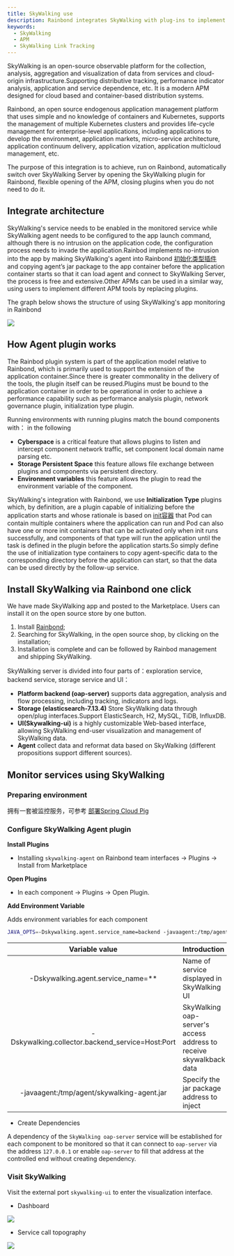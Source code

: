 ```yaml
---
title: SkyWalking use
description: Rainbond integrates SkyWalking with plug-ins to implement APM plug and play
keywords:
  - SkyWalking
  - APM
  - SkyWalking Link Tracking
---
```


SkyWalking is an open-source observable platform for the collection, analysis, aggregation and visualization of data from services and cloud-origin infrastructure.Supporting distributive tracking, performance indicator analysis, application and service dependence, etc. It is a modern APM designed for cloud based and container-based distribution systems.

Rainbond, an open source endogenous application management platform that uses simple and no knowledge of containers and Kubernetes, supports the management of multiple Kubernetes clusters and provides life-cycle management for enterprise-level applications, including applications to develop the environment, application markets, micro-service architecture, application continuum delivery, application vization, application multicloud management, etc.

The purpose of this integration is to achieve, run on Rainbond, automatically switch over SkyWalking Server by opening the SkyWalking plugin for Rainbond, flexible opening of the APM, closing plugins when you do not need to do it.

## Integrate architecture

SkyWalking's service needs to be enabled in the monitored service while SkyWalking agent needs to be configured to the app launch command, although there is no intrusion on the application code, the configuration process needs to invade the application.Rainbod implements no-intrusion into the app by making SkyWalking's agent into Rainbond [初始化类型插件](https://www.rainbond.com/docs/get-start/concept/plugin/) and copying agent’s jar package to the app container before the application container starts so that it can load agent and connect to SkyWalking Server, the process is free and extensive.Other APMs can be used in a similar way, using users to implement different APM tools by replacing plugins.

The graph below shows the structure of using SkyWalking's app monitoring in Rainbond

![](https://static.goodrain.com/docs/5.4/practices/skywalking/SkyWalking-Rainbond.png)

## How Agent plugin works

The Rainbod plugin system is part of the application model relative to Rainbond, which is primarily used to support the extension of the application container.Since there is greater commonality in the delivery of the tools, the plugin itself can be reused.Plugins must be bound to the application container in order to be operational in order to achieve a performance capability such as performance analysis plugin, network governance plugin, initialization type plugin.

Running environments with running plugins match the bound components with： in the following

- **Cyberspace** is a critical feature that allows plugins to listen and intercept component network traffic, set component local domain name parsing etc.
- **Storage Persistent Space** this feature allows file exchange between plugins and components via persistent directory.
- **Environment variables** this feature allows the plugin to read the environment variable of the component.

SkyWalking's integration with Rainbond, we use **Initialization Type** plugins which, by definition, are a plugin capable of initializing before the application starts and whose rationale is based on [init容器](https://kubernetes.io/en/docs/concepts/workloads/init-containers/) that Pod can contain multiple containers where the application can run and Pod can also have one or more init containers that can be activated only when init runs successfully, and components of that type will run the application until the task is defined in the plugin before the application starts.So simply define the use of initialization type containers to copy agent-specific data to the corresponding directory before the application can start, so that the data can be used directly by the follow-up service.

## Install SkyWalking via Rainbond one click

We have made SkyWalking app and posted to the Marketplace. Users can install it on the open source store by one button.

1. Install [Rainbond](https://www.rainbond.com/docs/quick-start/quick-install/);
2. Searching for SkyWalking, in the open source shop, by clicking on the installation;
 3. Installation is complete and can be followed by Rainbod management and shipping SkyWalking.

SkyWalking server is divided into four parts of：exploration service, backend service, storage service and UI：

- **Platform backend (oap-server)** supports data aggregation, analysis and flow processing, including tracking, indicators and logs.
- **Storage (elasticsearch-7.13.4)** Store SkyWalking data through open/plug interfaces.Support ElasticSearch, H2, MySQL, TiDB, InfluxDB.
- **UI(Skywalking-ui)** is a highly customizable Web-based interface, allowing SkyWalking end-user visualization and management of SkyWalking data.
- **Agent** collect data and reformat data based on SkyWalking (different propositions support different sources).

## Monitor services using SkyWalking

### Preparing environment

拥有一套被监控服务，可参考 [部署Spring Cloud Pig](/docs/how-to-guides/micro-service-deploy/pig-example)

### Configure SkyWalking Agent plugin

**Install Plugins**

- Installing `skywalking-agent` on Rainbond team interfaces -> Plugins -> Install from Marketplace

**Open Plugins**

- In each component -> Plugins -> Open Plugin.

**Add Environment Variable**

Adds environment variables for each component

```bash
JAVA_OPTS=-Dskywalking.agent.service_name=backend -javaagent:/tmp/agent/skywalking-agent.jar -Dskywalking.collector.backend_service=${OAP_HOST}:11800
```

|                                                     Variable value                                                    | Introduction                                                       |
| :-------------------------------------------------------------------------------------------------------------------: | :----------------------------------------------------------------- |
|               -Dskywalking.agent.service_name=\*\*               | Name of service displayed in SkyWalking UI                         |
| -Dskywalking.collector.backend_service=Host:Port | SkyWalking oap-server's access address to receive skywalkback data |
|                       -javaagent:/tmp/agent/skywalking-agent.jar                      | Specify the jar package address to inject                          |

- Create Dependencies

A dependency of the `SkyWalking oap-server` service will be established for each component to be monitored so that it can connect to `oap-server` via the address `127.0.0.1` or enable `oap-server` to fill that address at the controlled end without creating dependency.

### Visit SkyWalking

Visit the external port `skywalking-ui` to enter the visualization interface.

- Dashboard

![](https://static.goodrain.com/docs/5.4/practices/skywalking/skywalking-page.png)

- Service call topography

![](https://static.goodrain.com/docs/5.4/practices/skywalking/Service-Topology.jpg)



